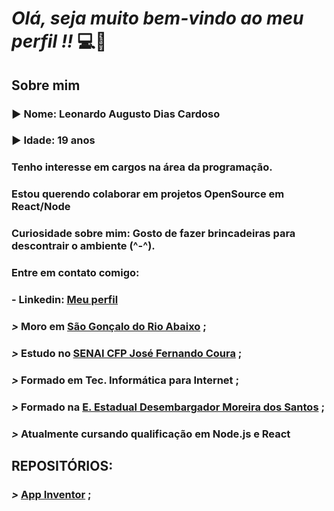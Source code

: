 # ***Olá, seja muito bem-vindo ao meu perfil !!*** :computer::brain:

## Sobre mim
### :arrow_forward: **Nome**: Leonardo Augusto Dias Cardoso

### :arrow_forward: **Idade**: 19 anos

### Tenho interesse em cargos na área da programação.

### Estou querendo colaborar em projetos OpenSource em React/Node

### Curiosidade sobre mim: Gosto de fazer brincadeiras para descontrair o ambiente (^-^).

### Entre em contato comigo:

### - Linkedin: [**Meu perfil**](https://www.linkedin.com/in/leonardo-augusto-01290531a/)

### ***>*** Moro em [**São Gonçalo do Rio Abaixo**](https://goo.gl/maps/ES6ucZyVt4QQm1Sh8) ;

### ***>*** Estudo no [**SENAI CFP José Fernando Coura**](https://goo.gl/maps/gFho9NV2kCMmVZ1i6) ;

### ***>*** Formado em Tec. Informática para Internet ;

### ***>*** Formado na [**E. Estadual Desembargador Moreira dos Santos**](https://goo.gl/maps/wReTpEk7BTFAXj4UA) ;

### ***>*** Atualmente cursando qualificação em Node.js e React

## REPOSITÓRIOS:


### ***>*** [**App Inventor**](https://github.com/Leonardo2745/App-Inventor) ;
